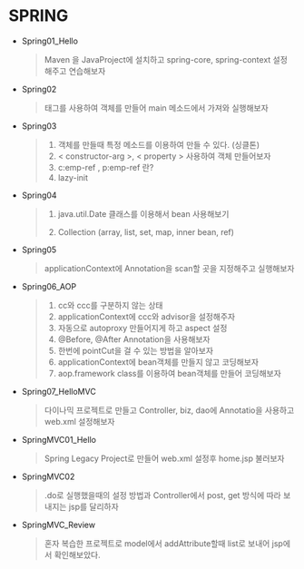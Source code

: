 # SPRING

* Spring01_Hello

  > Maven 을 JavaProject에 설치하고 spring-core, spring-context 설정해주고 연습해보자

* Spring02

  > <bean> 태그를 사용하여 객체를 만들어 main 메소드에서 가져와 실행해보자

* Spring03

  > 1. 객체를 만들때 특정 메소드를 이용하여 만들 수 있다. (싱클톤)
  > 2. < constructor-arg >, < property > 사용하여 객체 만들어보자
  > 3. c:emp-ref , p:emp-ref 란?
  > 4. lazy-init

* Spring04

  > 1. java.util.Date 클래스를 이용해서 bean 사용해보기
  >
  > 2. Collection (array, list, set, map, inner bean, ref)

* Spring05

  > applicationContext에 Annotation을 scan할 곳을 지정해주고 실행해보자

* Spring06_AOP

  > 1. cc와 ccc를 구분하지 않는 상태
  > 2. applicationContext에 ccc와 advisor을 설정해주자
  > 3. 자동으로 autoproxy 만들어지게 하고 aspect 설정
  > 4. @Before, @After Annotation을 사용해보자
  > 5. 한번에 pointCut을 걸 수 있는 방법을 알아보자
  > 6. applicationContext에 bean객체를 만들지 않고 코딩해보자
  > 7. aop.framework class를 이용하여 bean객체를 만들어 코딩해보자

* Spring07_HelloMVC

  > 다이나믹 프로젝트로 만들고
  > Controller, biz, dao에 Annotatio을 사용하고 web.xml 설정해보자

* SpringMVC01_Hello

  > Spring Legacy Project로 만들어 web.xml 설정후 home.jsp 불러보자 

* SpringMVC02

  > .do로 실행했을때의 설정 방법과 Controller에서 post, get 방식에 따라 보내지는 jsp를 달리하자

* SpringMVC_Review

  > 혼자 복습한 프로젝트로 model에서 addAttribute할때 list로 보내어 jsp에서 확인해보았다.